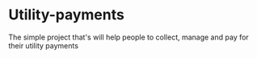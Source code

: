 # Utility-payments
The simple project that's will help people to collect, manage and pay for their utility payments
